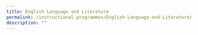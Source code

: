 ```yaml
---
title: English Language and Literature
permalink: /instructional-programmes/English-Language-and-Literature/
description: ""
---
```

